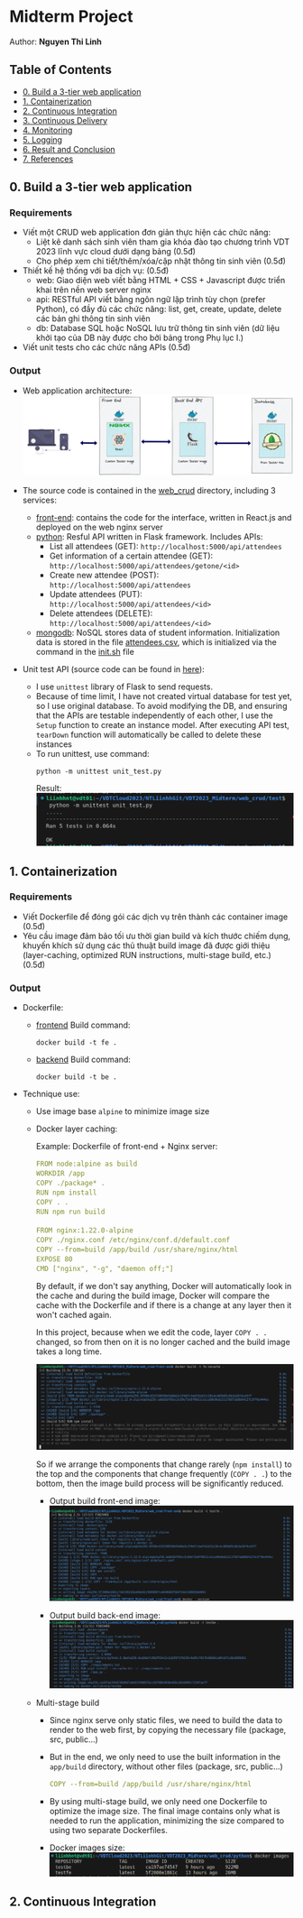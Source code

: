 # Midterm Project <!-- omit in toc -->

Author: **Nguyen Thi Linh**

## Table of Contents <!-- omit in toc -->

- [0. Build a 3-tier web application](#1-build-a-3-tier-web-application)
- [1. Containerization](#1-containerization)
- [2. Continuous Integration](#2-continuous-integration)
- [3. Continuous Delivery ](#3-continuous-delivery)
- [4. Monitoring](#4-monitoring)
- [5. Logging](#5-logging)
- [6. Result and Conclusion](#6-result-and-conclusion)
- [7. References](#7-references)

## 0. Build a 3-tier web application
### Requirements
- Viết một CRUD web application đơn giản thực hiện các chức năng:
  - Liệt kê danh sách sinh viên tham gia khóa đào tạo chương trình VDT 2023 lĩnh
  vực cloud dưới dạng bảng (0.5đ)
  - Cho phép xem chi tiết/thêm/xóa/cập nhật thông tin sinh viên (0.5đ)
- Thiết kế hệ thống với ba dịch vụ: (0.5đ)
  - web: Giao diện web viết bằng HTML + CSS + Javascript được triển khai trên nền
  web server nginx
  - api: RESTful API viết bằng ngôn ngữ lập trình tùy chọn (prefer Python), có đầy
  đủ các chức năng: list, get, create, update, delete các bản ghi thông tin sinh viên
  - db: Database SQL hoặc NoSQL lưu trữ thông tin sinh viên (dữ liệu khởi tạo của
  DB này được cho bởi bảng trong Phụ lục I.)
- Viết unit tests cho các chức năng APIs (0.5đ)

### Output

- Web application architecture:
  ![img](assets/app_archi.png)

- The source code is contained in the [web_crud](/web_crud) directory, including 3 services:
  - [front-end](/web_crud/front-end): contains the code for the interface, written in React.js and deployed on the web nginx server
  - [python](/web_crud/python): Resful API written in Flask framework. Includes APIs:
    - List all attendees (GET): 
      `http://localhost:5000/api/attendees`
    - Get information of a certain attendee (GET): 
      `http://localhost:5000/api/attendees/getone/<id>`
    - Create new attendee (POST): 
      `http://localhost:5000/api/attendees`
    - Update attendees (PUT): 
      `http://localhost:5000/api/attendees/<id>`
    - Delete attendees (DELETE): 
      `http://localhost:5000/api/attendees/<id>`
  - [mongodb](/web_crud/mongodb): NoSQL stores data of student information. Initialization data is stored in the file [attendees.csv](/web_crud/mongodb/attendees.csv), which is initialized via the command in the [init.sh](/web_crud/mongodb/init.sh) file

- Unit test API (source code can be found in [here](/web_crud/test/)):
  - I use `unittest` library of Flask to send requests.
  - Because of time limit, I have not created virtual database for test yet, so I use original database. To avoid modifying the DB, and ensuring that the APIs are testable independently of each other, I use the `Setup` function to create an instance model. After executing API test, `tearDown` function will automatically be called to delete these instances
  - To run unittest, use command: 
    ```shell
    python -m unittest unit_test.py
    ```
    Result: 
   ![img](assets/run_unittest.png)

## 1. Containerization

### Requirements
- Viết Dockerfile để đóng gói các dịch vụ trên thành các container image (0.5đ)
- Yêu cầu image đảm bảo tối ưu thời gian build và kích thước chiếm dụng, khuyến khích sử dụng các thủ thuật build image đã được giới thiệu (layer-caching, optimized RUN instructions, multi-stage build, etc.) (0.5đ)

### Output
- Dockerfile:
  - [frontend](/web_crud/front-end/Dockerfile)
  Build command:
    ```shell
    docker build -t fe .
    ```
  - [backend](web_crud/python/Dockerfile)
  Build command:
    ```shell
    docker build -t be .
    ```

- Technique use:

  - Use image base `alpine` to minimize image size

  - Docker layer caching:

    Example: Dockerfile of front-end + Nginx server:
    ```yml
    FROM node:alpine as build
    WORKDIR /app
    COPY ./package* .
    RUN npm install
    COPY . .
    RUN npm run build

    FROM nginx:1.22.0-alpine
    COPY ./nginx.conf /etc/nginx/conf.d/default.conf
    COPY --from=build /app/build /usr/share/nginx/html
    EXPOSE 80
    CMD ["nginx", "-g", "daemon off;"]
    ```
    By default, if we don't say anything, Docker will automatically look in the cache and during the build image, Docker will compare the cache with the Dockerfile and if there is a change at any layer then it won't cached again.

    In this project, because when we edit the code, layer `COPY . .` changed, so from then on it is no longer cached and the build image takes a long time.

    ![img](assets/no-cache-layer.png)

    So if we arrange the components that change rarely (`npm install`) to the top and the components that change frequently (`COPY . .`) to the bottom, then the image build process will be significantly reduced.
    
    - Output build front-end image:
    ![img](assets/cache-layer.png)

    - Output build back-end image:
    ![img](assets/output-build-be.png)

  - Multi-stage build
    - Since nginx serve only static files, we need to build the data to render to the web first, by copying the necessary file (package, src, public...)
    - But in the end, we only need to use the built information in the `app/build` directory, without other files (package, src, public...)
      ```yml
      COPY --from=build /app/build /usr/share/nginx/html
      ```
    - By using multi-stage build, we only need one Dockerfile to optimize the image size. The final image contains only what is needed to run the application, minimizing the size compared to using two separate Dockerfiles.

    - Docker images size:
    ![img](assets/size-img.png)

## 2. Continuous Integration

